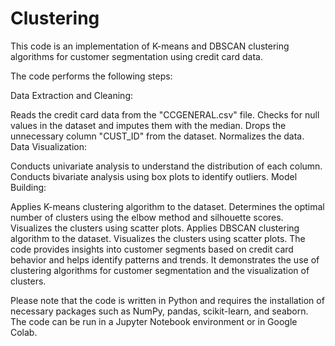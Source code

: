 # Clustering
This code is an implementation of K-means and DBSCAN clustering algorithms for customer segmentation using credit card data.

The code performs the following steps:

Data Extraction and Cleaning:

Reads the credit card data from the "CCGENERAL.csv" file. Checks for null values in the dataset and imputes them with the median. Drops the unnecessary column "CUST_ID" from the dataset. Normalizes the data. Data Visualization:

Conducts univariate analysis to understand the distribution of each column. Conducts bivariate analysis using box plots to identify outliers. Model Building:

Applies K-means clustering algorithm to the dataset. Determines the optimal number of clusters using the elbow method and silhouette scores. Visualizes the clusters using scatter plots. Applies DBSCAN clustering algorithm to the dataset. Visualizes the clusters using scatter plots. The code provides insights into customer segments based on credit card behavior and helps identify patterns and trends. It demonstrates the use of clustering algorithms for customer segmentation and the visualization of clusters.

Please note that the code is written in Python and requires the installation of necessary packages such as NumPy, pandas, scikit-learn, and seaborn. The code can be run in a Jupyter Notebook environment or in Google Colab.
